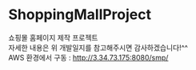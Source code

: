 # ShoppingMallProject
쇼핑몰 홈페이지 제작 프로젝트<br>
자세한 내용은 위 개발일지를 참고해주시면 감사하겠습니다!^^<br>
AWS 환경에서 구동 : http://3.34.73.175:8080/smp/
